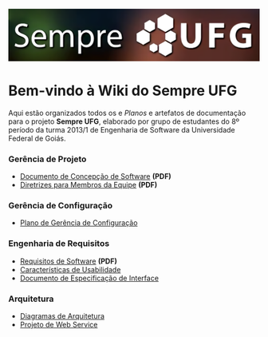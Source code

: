 ![Wiki do Sempre UFG](./wiki/extras/logo/sempre-ufg-banner.png)

# Bem-vindo à Wiki do Sempre UFG

Aqui estão organizados todos os e *Planos* e artefatos de documentação para o projeto **Sempre UFG**, elaborado por grupo de estudantes do 8º período da turma 2013/1 de Engenharia de Software da Universidade Federal de Goiás.

### Gerência de Projeto

* [Documento de Concepção de Software](./wiki/extras/documentos-do-professor-juliano/concepcao-de-software-para-sempre-ufg-2016.pdf) **(PDF)**
* [Diretrizes para Membros da Equipe](./wiki/extras/documentos-do-professor-juliano/diretrizes-para-membros-da-equipe.pdf) **(PDF)**

### Gerência de Configuração

* [Plano de Gerência de Configuração](./wiki/Plano-de-Gerência-de-Configuração.md)

### Engenharia de Requisitos

* [Requisitos de Software](./wiki/extras/documentos-do-professor-juliano/requisitos-de-software-para-sempre-ufg-2016.pdf) **(PDF)**
* [Características de Usabilidade](./wiki/Características-de-Usabilidade.md)
* [Documento de Especificação de Interface](./wiki/Documento-de-Especificação-de-Interface.md)

### Arquitetura

* [Diagramas de Arquitetura](./wiki/Diagramas-de-Arquitetura.md)
* [Projeto de Web Service](./wiki/Projeto-de-Web-Service.md)

